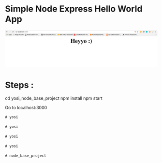 # Simple Node Express Hello World App


![localhost:3000](/public/images/localhost_3000.png?raw=true "Node & Express")

# Steps :
  cd yosi_node_base_project
  npm install
  npm start

  Go to localhost:3000

```  
#   y o s i 
 
 #   y o s i 
 
 #   y o s i 
 
 #   y o s i 
 
 #   n o d e _ b a s e _ p r o j e c t 
 
 